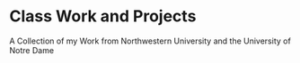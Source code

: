 # Class Work and Projects
A Collection of my Work from Northwestern University and the University of Notre Dame
